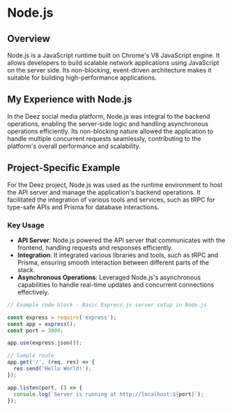 # Node.js

## Overview
Node.js is a JavaScript runtime built on Chrome's V8 JavaScript engine. It allows developers to build scalable network applications using JavaScript on the server side. Its non-blocking, event-driven architecture makes it suitable for building high-performance applications.

## My Experience with Node.js
In the Deez social media platform, Node.js was integral to the backend operations, enabling the server-side logic and handling asynchronous operations efficiently. Its non-blocking nature allowed the application to handle multiple concurrent requests seamlessly, contributing to the platform's overall performance and scalability.

## Project-Specific Example
For the Deez project, Node.js was used as the runtime environment to host the API server and manage the application's backend operations. It facilitated the integration of various tools and services, such as tRPC for type-safe APIs and Prisma for database interactions.

### Key Usage
- **API Server**: Node.js powered the API server that communicates with the frontend, handling requests and responses efficiently.
- **Integration**: It integrated various libraries and tools, such as tRPC and Prisma, ensuring smooth interaction between different parts of the stack.
- **Asynchronous Operations**: Leveraged Node.js's asynchronous capabilities to handle real-time updates and concurrent connections effectively.

```javascript
// Example code block - Basic Express.js server setup in Node.js

const express = require('express');
const app = express();
const port = 3000;

app.use(express.json());

// Sample route
app.get('/', (req, res) => {
  res.send('Hello World!');
});

app.listen(port, () => {
  console.log(`Server is running at http://localhost:${port}`);
});
